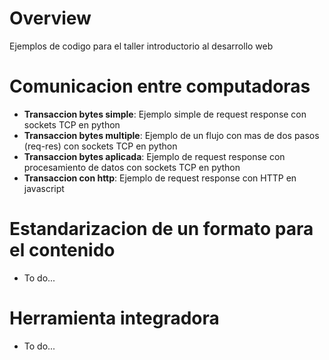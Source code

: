 # Overview

Ejemplos de codigo para el taller introductorio al desarrollo web

# Comunicacion entre computadoras

- **Transaccion bytes simple**: Ejemplo simple de request response con sockets TCP en python
- **Transaccion bytes multiple**: Ejemplo de un flujo con mas de dos pasos (req-res) con sockets TCP en python
- **Transaccion bytes aplicada**: Ejemplo de request response con procesamiento de datos con sockets TCP en python
- **Transaccion con http**: Ejemplo de request response con HTTP en javascript

# Estandarizacion de un formato para el contenido

- To do...

# Herramienta integradora

- To do...
